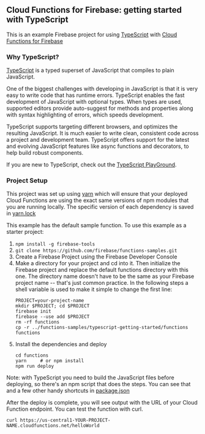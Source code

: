 ## Cloud Functions for Firebase: getting started with TypeScript

This is an example Firebase project for using
[TypeScript](https://www.typescriptlang.org/) with
[Cloud Functions for Firebase](https://firebase.google.com/products/functions)

### Why TypeScript?

[TypeScript](https://www.typescriptlang.org/) is a typed superset of JavaScript
that compiles to plain JavaScript.

One of the biggest challenges with developing in JavaScript is that it is
very easy to write code that has runtime errors. TypeScript enables the fast
development of JavaScript with optional types. When types are used,
supported editors provide auto-suggest for methods and properties along
with syntax highlighting of errors, which speeds development.

TypeScript supports targeting different browsers, and optimizes
the resulting JavaScript. It is much easier to write clean, consistent code
across a project and development team.  TypeScript offers support for the
latest and evolving JavaScript features like async functions and decorators,
to help build robust components.

If you are new to TypeScript, check out the [TypeScript PlayGround](https://www.typescriptlang.org/play/index.html).


### Project Setup

This project was set up using [yarn](https://yarnpkg.com) which will ensure
that your deployed Cloud Functions are using the exact same versions of
npm modules that you are running locally. The specific version of each
dependency is saved in [yarn.lock](functions/yarn.lock)


This example has the default sample function. To use this example as a
starter project:

1. `npm install -g firebase-tools`
2. `git clone https://github.com/firebase/functions-samples.git`
3. Create a Firebase Project using the Firebase Developer Console
4. Make a directory for your project and cd into it. Then initialize
   the Firebase project and replace the default functions directory with
   this one. The directory name doesn't have to be the same as your
   Firebase project name -- that's just common practice. In the following
   steps a shell variable is used to make it simple to change the first line:
   ```
   PROJECT=your-project-name
   mkdir $PROJECT; cd $PROJECT
   firebase init
   firebase --use add $PROJECT
   rm -rf functions
   cp -r ../functions-samples/typescript-getting-started/functions functions
   ```
5. Install the dependencies and deploy
   ```
   cd functions
   yarn     # or npm install
   npm run deploy
   ```

Note: with TypeScript you need to build the JavaScript files before
deploying, so there's an npm script that does the steps.  You can see
that and a few other handy shortcuts in [package.json](functions/package.json)

After the deploy is complete, you will see output with the URL of your
Cloud Function endpoint. You can test the function with curl.
```
curl https://us-central1-YOUR-PROJECT-NAME.cloudfunctions.net/helloWorld
```
